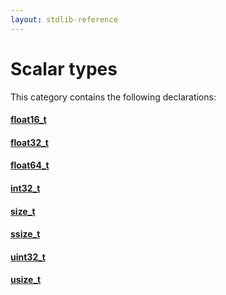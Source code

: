 ```yaml
---
layout: stdlib-reference
---
```

# Scalar types

This category contains the following declarations:

#### [float16\_t](/stdlib-reference/types/float16_t)

#### [float32\_t](/stdlib-reference/types/float32_t)

#### [float64\_t](/stdlib-reference/types/float64_t)

#### [int32\_t](/stdlib-reference/types/int32_t)

#### [size\_t](/stdlib-reference/types/size_t)

#### [ssize\_t](/stdlib-reference/types/ssize_t)

#### [uint32\_t](/stdlib-reference/types/uint32_t)

#### [usize\_t](/stdlib-reference/types/usize_t)

